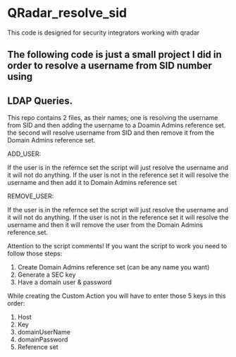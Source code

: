 # QRadar_resolve_sid
This code is designed for security integrators working with qradar
## The following code is just a small project I did in order to resolve a username from SID number using 
## LDAP Queries.

This repo contains 2 files, as their names; one is resolving the username from SID and then adding the username to a Doamin Admins reference set.
the second will resolve username from SID and then remove it from the Domain Admins reference set.

ADD_USER:

If the user is in the refernce set the script will just resolve the username and it will not do anything.
If the user is not in the reference set it will resolve the username and then add it to Domain Admins reference set

REMOVE_USER:

If the user is in the refernce set the script will just resolve the username and it will not do anything.
If the user is not in the reference set it will resolve the username and then it will remove the user from the Domain Admins reference set.

Attention to the script comments! If you want the script to work you need to follow those steps:

1. Create Domain Admins reference set (can be any name you want)
2. Generate a SEC key
3. Have a domain user & password

While creating the Custom Action you will have to enter those 5 keys in this order: 

1. Host
2. Key
3. domainUserName
4. domainPassword
5. Reference set 


